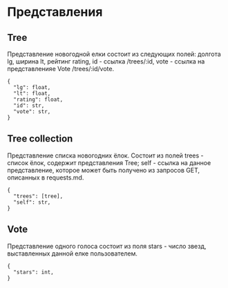 # Представления

## Tree

Представление новогодной елки состоит из следующих полей: долгота lg, ширина lt, рейтинг rating, id - ссылка /trees/:id, vote - ссылка на представленияе Vote /trees/:id/vote.
```
{
  "lg": float,
  "lt": float,
  "rating": float,
  "id": str,
  "vote": str,
}
```
## Tree collection

Представление списка новогодних ёлок. Состоит из полей trees - список ёлок, содержит представления Tree; self - ссылка на данное представление, которое может быть получено из запросов GET, описанных в requests.md.

```
{
  "trees": [tree],
  "self": str,
}
```

## Vote

Представление одного голоса состоит из поля stars - число звезд, выставленных данной елке пользователем.
```
{
  "stars": int,
}
```
